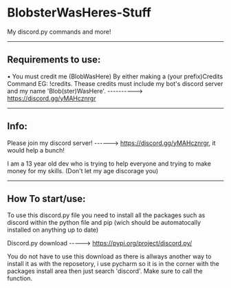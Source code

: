 # BlobsterWasHeres-Stuff
My discord.py commands and more!

---------------------------
Requirements to use:
---------------------------

• You must credit me (BlobWasHere) By either making a (your prefix)Credits Command EG: !credits. Thease credits must include my bot's discord server and my name 'Blob(ster)WasHere'. ---------->  https://discord.gg/yMAHcznrgr  

---------------------------
Info:
---------------------------

Please join my discord server! ------>  https://discord.gg/yMAHcznrgr, it would help a bunch!

I am a 13 year old dev who is trying to help everyone and trying to make money for my skills. (Don't let my age discorage you) 

---------------------------
How To start/use:
---------------------------

To use this discord.py file you need to install all the packages such as discord within the python file and pip (wich should be automatocally installed on anything up to date) 

Discord.py download -----> https://pypi.org/project/discord.py/

You do not have to use this download as there is allways another way to install it as with the reposetory, i use pycharm so it is in the corner with the packages install area then just search 'discord'. Make sure to call the function.
